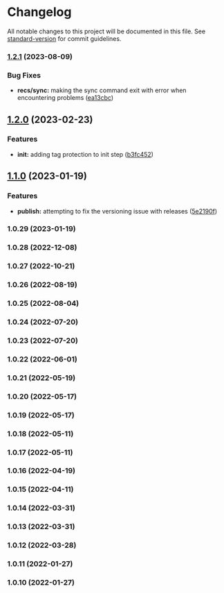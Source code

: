 # Changelog

All notable changes to this project will be documented in this file. See [standard-version](https://github.com/conventional-changelog/standard-version) for commit guidelines.

### [1.2.1](https://github.com/searchspring/snapfu/compare/v1.2.0...v1.2.1) (2023-08-09)


### Bug Fixes

* **recs/sync:** making the sync command exit with error when encountering problems ([ea13cbc](https://github.com/searchspring/snapfu/commit/ea13cbce1575e2536163043c9d8502591ede9e21))

## [1.2.0](https://github.com/searchspring/snapfu/compare/v1.1.0...v1.2.0) (2023-02-23)


### Features

* **init:** adding tag protection to init step ([b3fc452](https://github.com/searchspring/snapfu/commit/b3fc4524a2b03c271cd00ed9c2a2e9b4897a49da))

## [1.1.0](https://github.com/searchspring/snapfu/compare/v1.0.29...v1.1.0) (2023-01-19)


### Features

* **publish:** attempting to fix the versioning issue with releases ([5e2190f](https://github.com/searchspring/snapfu/commit/5e2190fb99f898823264b5674d23f8886cbe29e1))

### 1.0.29 (2023-01-19)

### 1.0.28 (2022-12-08)

### 1.0.27 (2022-10-21)

### 1.0.26 (2022-08-19)

### 1.0.25 (2022-08-04)

### 1.0.24 (2022-07-20)

### 1.0.23 (2022-07-20)

### 1.0.22 (2022-06-01)

### 1.0.21 (2022-05-19)

### 1.0.20 (2022-05-17)

### 1.0.19 (2022-05-17)

### 1.0.18 (2022-05-11)

### 1.0.17 (2022-05-11)

### 1.0.16 (2022-04-19)

### 1.0.15 (2022-04-11)

### 1.0.14 (2022-03-31)

### 1.0.13 (2022-03-31)

### 1.0.12 (2022-03-28)

### 1.0.11 (2022-01-27)

### 1.0.10 (2022-01-27)
